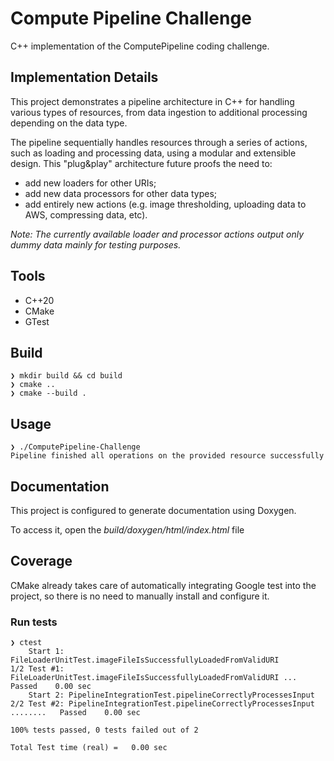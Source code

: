 # Compute Pipeline Challenge
C++ implementation of the ComputePipeline coding challenge.

## Implementation Details
This project demonstrates a pipeline architecture in C++ for handling various types of resources, from data ingestion to additional processing depending on the data type.

The pipeline sequentially handles resources through a series of actions, such as loading and processing data, using a modular and extensible design. 
This "plug&play" architecture future proofs the need to:
* add new loaders for other URIs;
* add new data processors for other data types;
* add entirely new actions (e.g. image thresholding, uploading data to AWS, compressing data, etc).

_Note: The currently available loader and processor actions output only dummy data mainly for testing purposes._

## Tools
* C++20
* CMake
* GTest

## Build
```
❯ mkdir build && cd build
❯ cmake ..
❯ cmake --build .
```

## Usage
```
❯ ./ComputePipeline-Challenge
Pipeline finished all operations on the provided resource successfully
```

## Documentation
This project is configured to generate documentation using Doxygen.

To access it, open the _build/doxygen/html/index.html_ file

## Coverage
CMake already takes care of automatically integrating Google test into the project, so there is no need to manually install and configure it.

### Run tests
```
❯ ctest
    Start 1: FileLoaderUnitTest.imageFileIsSuccessfullyLoadedFromValidURI
1/2 Test #1: FileLoaderUnitTest.imageFileIsSuccessfullyLoadedFromValidURI ...   Passed    0.00 sec
    Start 2: PipelineIntegrationTest.pipelineCorrectlyProcessesInput
2/2 Test #2: PipelineIntegrationTest.pipelineCorrectlyProcessesInput ........   Passed    0.00 sec

100% tests passed, 0 tests failed out of 2

Total Test time (real) =   0.00 sec
```
